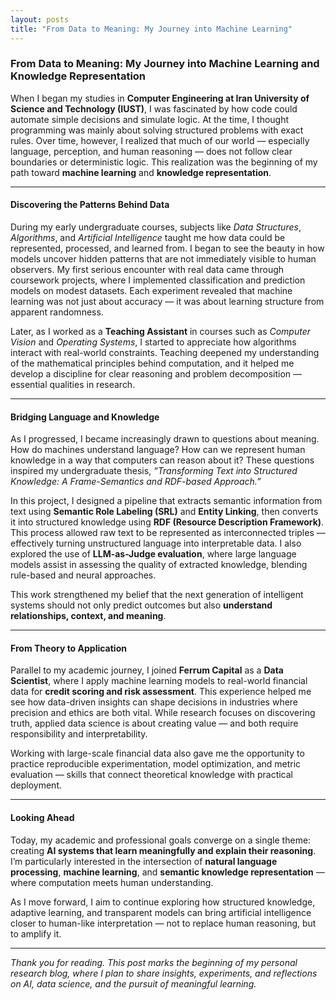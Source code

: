 ```yaml
---
layout: posts
title: "From Data to Meaning: My Journey into Machine Learning"
---
```

### **From Data to Meaning: My Journey into Machine Learning and Knowledge Representation**

When I began my studies in **Computer Engineering at Iran University of Science and Technology (IUST)**, I was fascinated by how code could automate simple decisions and simulate logic. At the time, I thought programming was mainly about solving structured problems with exact rules. Over time, however, I realized that much of our world — especially language, perception, and human reasoning — does not follow clear boundaries or deterministic logic. This realization was the beginning of my path toward **machine learning** and **knowledge representation**.

---

#### **Discovering the Patterns Behind Data**

During my early undergraduate courses, subjects like *Data Structures*, *Algorithms*, and *Artificial Intelligence* taught me how data could be represented, processed, and learned from. I began to see the beauty in how models uncover hidden patterns that are not immediately visible to human observers. My first serious encounter with real data came through coursework projects, where I implemented classification and prediction models on modest datasets. Each experiment revealed that machine learning was not just about accuracy — it was about learning structure from apparent randomness.

Later, as I worked as a **Teaching Assistant** in courses such as *Computer Vision* and *Operating Systems*, I started to appreciate how algorithms interact with real-world constraints. Teaching deepened my understanding of the mathematical principles behind computation, and it helped me develop a discipline for clear reasoning and problem decomposition — essential qualities in research.

---

#### **Bridging Language and Knowledge**

As I progressed, I became increasingly drawn to questions about meaning. How do machines understand language? How can we represent human knowledge in a way that computers can reason about it? These questions inspired my undergraduate thesis, *“Transforming Text into Structured Knowledge: A Frame-Semantics and RDF-based Approach.”*

In this project, I designed a pipeline that extracts semantic information from text using **Semantic Role Labeling (SRL)** and **Entity Linking**, then converts it into structured knowledge using **RDF (Resource Description Framework)**. This process allowed raw text to be represented as interconnected triples — effectively turning unstructured language into interpretable data. I also explored the use of **LLM-as-Judge evaluation**, where large language models assist in assessing the quality of extracted knowledge, blending rule-based and neural approaches.

This work strengthened my belief that the next generation of intelligent systems should not only predict outcomes but also **understand relationships, context, and meaning**.

---

#### **From Theory to Application**

Parallel to my academic journey, I joined **Ferrum Capital** as a **Data Scientist**, where I apply machine learning models to real-world financial data for **credit scoring and risk assessment**. This experience helped me see how data-driven insights can shape decisions in industries where precision and ethics are both vital. While research focuses on discovering truth, applied data science is about creating value — and both require responsibility and interpretability.

Working with large-scale financial data also gave me the opportunity to practice reproducible experimentation, model optimization, and metric evaluation — skills that connect theoretical knowledge with practical deployment.

---

#### **Looking Ahead**

Today, my academic and professional goals converge on a single theme: creating **AI systems that learn meaningfully and explain their reasoning**. I’m particularly interested in the intersection of **natural language processing**, **machine learning**, and **semantic knowledge representation** — where computation meets human understanding.

As I move forward, I aim to continue exploring how structured knowledge, adaptive learning, and transparent models can bring artificial intelligence closer to human-like interpretation — not to replace human reasoning, but to amplify it.

---

*Thank you for reading. This post marks the beginning of my personal research blog, where I plan to share insights, experiments, and reflections on AI, data science, and the pursuit of meaningful learning.*